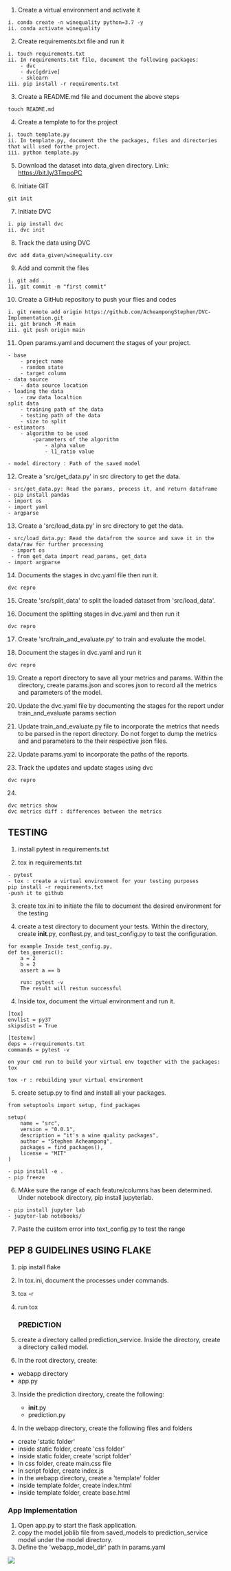 1. Create a virtual environment and activate it
```
i. conda create -n winequality python=3.7 -y
ii. conda activate winequality
```
2. Create requirements.txt file and run it
```
i. touch requirements.txt
ii. In requirements.txt file, document the following packages:
    - dvc
    - dvc[gdrive]
    - sklearn
iii. pip install -r requirements.txt
```
3. Create a README.md file and document the above steps
```
touch README.md
``` 
4. Create a template to for the project
```
i. touch template.py
ii. In template.py, document the the packages, files and directories that will used forthe project.
iii. python template.py
```
5. Download the dataset into data_given directory. Link: https://bit.ly/3TmpoPC

6. Initiate GIT
```
git init
```
7. Initiate DVC
```
i. pip install dvc
ii. dvc init
```
8. Track the data using DVC
```
dvc add data_given/winequality.csv
```
9. Add and commit the files
```
i. git add .
11. git commit -m "first commit"
```
10. Create a GitHub repository to push your flies and codes
```
i. git remote add origin https://github.com/AcheampongStephen/DVC-Implementation.git
ii. git branch -M main
iii. git push origin main
```
11. Open params.yaml and document the stages of your project.
```
- base
    - project name
    - random state
    - target column
- data source
    - data source location
- loading the data
    - raw data localtion
split data
    - training path of the data
    - testing path of the data
    - size to split
- estimators
    - algorithm to be used
        -parameters of the algorithm
            - alpha value
            - l1_ratio value

- model directory : Path of the saved model
```

12. Create a 'src/get_data.py' in src directory to get the data.
```
- src/get_data.py: Read the params, process it, and return dataframe
- pip install pandas
- import os
- import yaml
- argparse
```

13. Create a 'src/load_data.py' in src directory to get the data.
```
- src/load_data.py: Read the datafrom the source and save it in the data/raw for further processing
 - import os
 - from get_data import read_params, get_data
- import argparse
```

14. Documents the stages in dvc.yaml file then run it.
```
dvc repro
```

15. Create 'src/split_data' to split the loaded dataset from 'src/load_data'.

16. Document the splitting stages in dvc.yaml and then run it
```
dvc repro
```

17. Create 'src/train_and_evaluate.py' to train and evaluate the model.

18. Document the stages in dvc.yaml and run it
```
dvc repro
```

19. Create a report directory to save all your metrics and params. Within the directory, create params.json and scores.json to record all the metrics and parameters of the model.

20. Update the dvc.yaml file by documenting the stages for the report under train_and_evaluate params section

21. Update train_and_evaluate.py file to incorporate the metrics that needs to be parsed in the report directory. Do not forget to dump the metrics and and parameters to the their respective json files.

22. Update params.yaml to incorporate the paths of the reports.

23. Track the updates and update stages using dvc
```
dvc repro
```

24.
```
dvc metrics show
dvc metrics diff : differences between the metrics
```

## TESTING
1. install pytest in requirements.txt

2. tox in requirements.txt
```
- pytest
- tox : create a virtual environment for your testing purposes
pip install -r requirements.txt
-push it to github
```

3. create tox.ini to initiate the file to document the desired environment for the testing


4. create a test directory to document your tests. Within the directory, create __init__.py, conftest.py, and test_config.py to test the configuration.
```
for example Inside test_config.py,
def tes_generic():
    a = 2
    b = 2
    assert a == b

    run: pytest -v
    The result will restun successful
```

4. Inside tox, document the virtual environment and run it.
```
[tox]
envlist = py37
skipsdist = True

[testenv]
deps = -rrequirements.txt
commands = pytest -v

on your cmd run to build your virtual env together with the packages: tox 

tox -r : rebuilding your virtual environment
```

5. create setup.py to find and install all your packages.
```
from setuptools import setup, find_packages

setup(
    name = "src",
    version = "0.0.1",
    description = "it's a wine quality packages",
    author = "Stephen Acheampong",
    packages = find_packages(),
    license = "MIT"
)

- pip install -e .
- pip freeze
```
6. MAke sure the range of each feature/columns has been determined. Under notebook directory, pip install jupyterlab.
```
- pip install jupyter lab
- jupyter-lab notebooks/
```
7. Paste the custom error into text_config.py to test the range


## PEP 8 GUIDELINES USING FLAKE
1. pip install flake
2. In tox.ini, document the processes under commands.
3. tox -r
3. run tox


    ### PREDICTION

1. create a directory called prediction_service. Inside the directory, create a directory called model.

2. In the root directory, create:
 - webapp directory
 - app.py

3. Inside the prediction directory, create the following:
    - __init__.py
    - prediction.py

4. In the webapp directory, create the following files and folders
- create 'static folder'
- inside static folder, create 'css folder'
- inside static folder, create 'script folder'
- In css folder, create main.css file
- In script folder,  create index.js
- in the webapp directory, create a 'template' folder
- inside template folder, create index.html
- inside template folder, create base.html


### App Implementation
1. Open app.py to start the flask application.
2. copy the model.joblib file from saved_models to prediction_service model under the model directory.
3. Define the 'webapp_model_dir' path in params.yaml

![](POSTMAN.png)